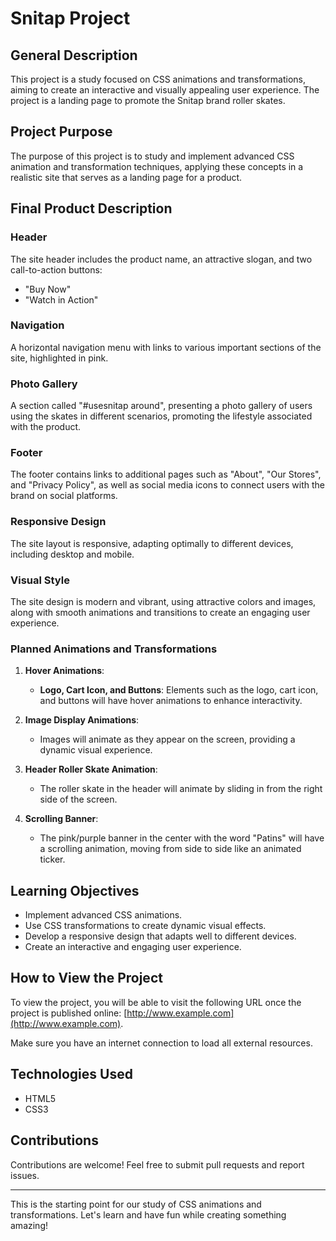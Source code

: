 # Snitap Project

## General Description

This project is a study focused on CSS animations and transformations, aiming to create an interactive and visually appealing user experience. The project is a landing page to promote the Snitap brand roller skates.

## Project Purpose

The purpose of this project is to study and implement advanced CSS animation and transformation techniques, applying these concepts in a realistic site that serves as a landing page for a product.

## Final Product Description

### Header

The site header includes the product name, an attractive slogan, and two call-to-action buttons:
- "Buy Now"
- "Watch in Action"

### Navigation

A horizontal navigation menu with links to various important sections of the site, highlighted in pink.

### Photo Gallery

A section called "#usesnitap around", presenting a photo gallery of users using the skates in different scenarios, promoting the lifestyle associated with the product.

### Footer

The footer contains links to additional pages such as "About", "Our Stores", and "Privacy Policy", as well as social media icons to connect users with the brand on social platforms.

### Responsive Design

The site layout is responsive, adapting optimally to different devices, including desktop and mobile.

### Visual Style

The site design is modern and vibrant, using attractive colors and images, along with smooth animations and transitions to create an engaging user experience.

### Planned Animations and Transformations

1. **Hover Animations**:
   - **Logo, Cart Icon, and Buttons**: Elements such as the logo, cart icon, and buttons will have hover animations to enhance interactivity.

2. **Image Display Animations**:
   - Images will animate as they appear on the screen, providing a dynamic visual experience.

3. **Header Roller Skate Animation**:
   - The roller skate in the header will animate by sliding in from the right side of the screen.

4. **Scrolling Banner**:
   - The pink/purple banner in the center with the word "Patins" will have a scrolling animation, moving from side to side like an animated ticker.

## Learning Objectives

- Implement advanced CSS animations.
- Use CSS transformations to create dynamic visual effects.
- Develop a responsive design that adapts well to different devices.
- Create an interactive and engaging user experience.

## How to View the Project

To view the project, you will be able to visit the following URL once the project is published online: [http://www.example.com](http://www.example.com).

Make sure you have an internet connection to load all external resources.

## Technologies Used

- HTML5
- CSS3

## Contributions

Contributions are welcome! Feel free to submit pull requests and report issues.

---

This is the starting point for our study of CSS animations and transformations. Let's learn and have fun while creating something amazing!
